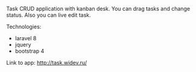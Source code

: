 Task CRUD application with kanban desk. You can drag tasks and change status. Also you can live edit task.

Technologies:
- laravel 8
- jquery
- bootstrap 4

Link to app: http://task.widev.ru/
